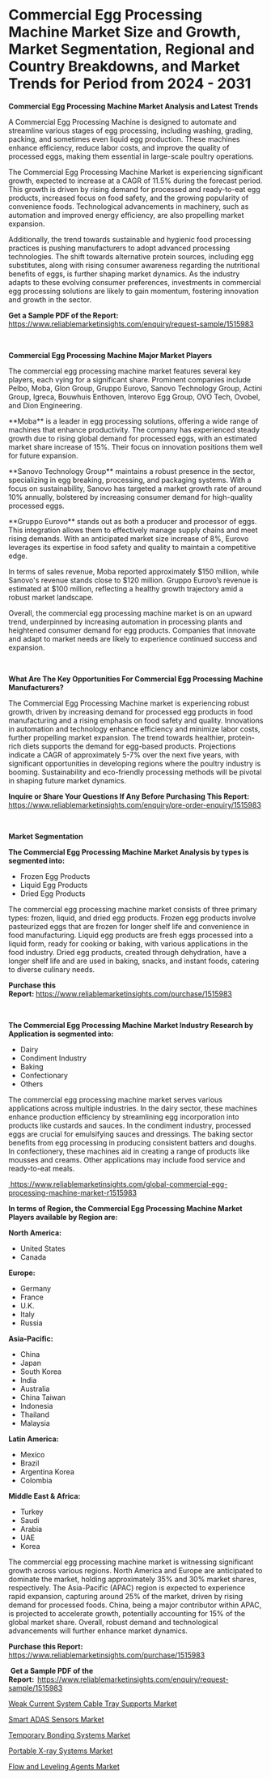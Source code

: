 <p><h1>Commercial Egg Processing Machine Market Size and Growth, Market Segmentation, Regional and Country Breakdowns, and Market Trends for Period from 2024 -  2031</h1></p><p><strong>Commercial Egg Processing Machine Market Analysis and Latest Trends</strong></p>
<p><p>A Commercial Egg Processing Machine is designed to automate and streamline various stages of egg processing, including washing, grading, packing, and sometimes even liquid egg production. These machines enhance efficiency, reduce labor costs, and improve the quality of processed eggs, making them essential in large-scale poultry operations. </p><p>The Commercial Egg Processing Machine Market is experiencing significant growth, expected to increase at a CAGR of 11.5% during the forecast period. This growth is driven by rising demand for processed and ready-to-eat egg products, increased focus on food safety, and the growing popularity of convenience foods. Technological advancements in machinery, such as automation and improved energy efficiency, are also propelling market expansion. </p><p>Additionally, the trend towards sustainable and hygienic food processing practices is pushing manufacturers to adopt advanced processing technologies. The shift towards alternative protein sources, including egg substitutes, along with rising consumer awareness regarding the nutritional benefits of eggs, is further shaping market dynamics. As the industry adapts to these evolving consumer preferences, investments in commercial egg processing solutions are likely to gain momentum, fostering innovation and growth in the sector.</p></p>
<p><strong>Get a Sample PDF of the Report:&nbsp;</strong> <a href="https://www.reliablemarketinsights.com/enquiry/request-sample/1515983?utm_campaign=1570&utm_medium=2&utm_source=Github&utm_content=ia&utm_term=27102024&utm_id=commercial-egg-processing-machine">https://www.reliablemarketinsights.com/enquiry/request-sample/1515983</a></p>
<p>&nbsp;</p>
<p><strong>Commercial Egg Processing Machine Major Market Players</strong></p>
<p><p>The commercial egg processing machine market features several key players, each vying for a significant share. Prominent companies include Pelbo, Moba, Glon Group, Gruppo Eurovo, Sanovo Technology Group, Actini Group, Igreca, Bouwhuis Enthoven, Interovo Egg Group, OVO Tech, Ovobel, and Dion Engineering.</p><p>**Moba** is a leader in egg processing solutions, offering a wide range of machines that enhance productivity. The company has experienced steady growth due to rising global demand for processed eggs, with an estimated market share increase of 15%. Their focus on innovation positions them well for future expansion.</p><p>**Sanovo Technology Group** maintains a robust presence in the sector, specializing in egg breaking, processing, and packaging systems. With a focus on sustainability, Sanovo has targeted a market growth rate of around 10% annually, bolstered by increasing consumer demand for high-quality processed eggs.</p><p>**Gruppo Eurovo** stands out as both a producer and processor of eggs. This integration allows them to effectively manage supply chains and meet rising demands. With an anticipated market size increase of 8%, Eurovo leverages its expertise in food safety and quality to maintain a competitive edge.</p><p>In terms of sales revenue, Moba reported approximately $150 million, while Sanovo's revenue stands close to $120 million. Gruppo Eurovo’s revenue is estimated at $100 million, reflecting a healthy growth trajectory amid a robust market landscape.</p><p>Overall, the commercial egg processing machine market is on an upward trend, underpinned by increasing automation in processing plants and heightened consumer demand for egg products. Companies that innovate and adapt to market needs are likely to experience continued success and expansion.</p></p>
<p>&nbsp;</p>
<p><strong>What Are The Key Opportunities For Commercial Egg Processing Machine Manufacturers?</strong></p>
<p><p>The Commercial Egg Processing Machine market is experiencing robust growth, driven by increasing demand for processed egg products in food manufacturing and a rising emphasis on food safety and quality. Innovations in automation and technology enhance efficiency and minimize labor costs, further propelling market expansion. The trend towards healthier, protein-rich diets supports the demand for egg-based products. Projections indicate a CAGR of approximately 5-7% over the next five years, with significant opportunities in developing regions where the poultry industry is booming. Sustainability and eco-friendly processing methods will be pivotal in shaping future market dynamics.</p></p>
<p><strong>Inquire or Share Your Questions If Any Before Purchasing This Report:</strong> <a href="https://www.reliablemarketinsights.com/enquiry/pre-order-enquiry/1515983?utm_campaign=1570&utm_medium=2&utm_source=Github&utm_content=ia&utm_term=27102024&utm_id=commercial-egg-processing-machine">https://www.reliablemarketinsights.com/enquiry/pre-order-enquiry/1515983</a></p>
<p>&nbsp;</p>
<p><strong>Market Segmentation</strong></p>
<p><strong>The Commercial Egg Processing Machine Market Analysis by types is segmented into:</strong></p>
<p><ul><li>Frozen Egg Products</li><li>Liquid Egg Products</li><li>Dried Egg Products</li></ul></p>
<p><p>The commercial egg processing machine market consists of three primary types: frozen, liquid, and dried egg products. Frozen egg products involve pasteurized eggs that are frozen for longer shelf life and convenience in food manufacturing. Liquid egg products are fresh eggs processed into a liquid form, ready for cooking or baking, with various applications in the food industry. Dried egg products, created through dehydration, have a longer shelf life and are used in baking, snacks, and instant foods, catering to diverse culinary needs.</p></p>
<p><strong>Purchase this Report:&nbsp;</strong><a href="https://www.reliablemarketinsights.com/purchase/1515983?utm_campaign=1570&utm_medium=2&utm_source=Github&utm_content=ia&utm_term=27102024&utm_id=commercial-egg-processing-machine">https://www.reliablemarketinsights.com/purchase/1515983</a></p>
<p>&nbsp;</p>
<p><strong>The Commercial Egg Processing Machine Market Industry Research by Application is segmented into:</strong></p>
<p><ul><li>Dairy</li><li>Condiment Industry</li><li>Baking</li><li>Confectionary</li><li>Others</li></ul></p>
<p><p>The commercial egg processing machine market serves various applications across multiple industries. In the dairy sector, these machines enhance production efficiency by streamlining egg incorporation into products like custards and sauces. In the condiment industry, processed eggs are crucial for emulsifying sauces and dressings. The baking sector benefits from egg processing in producing consistent batters and doughs. In confectionery, these machines aid in creating a range of products like mousses and creams. Other applications may include food service and ready-to-eat meals.</p></p>
<p><a href="https://www.reliablemarketinsights.com/global-commercial-egg-processing-machine-market-r1515983?utm_campaign=1570&utm_medium=2&utm_source=Github&utm_content=ia&utm_term=27102024&utm_id=commercial-egg-processing-machine">&nbsp;https://www.reliablemarketinsights.com/global-commercial-egg-processing-machine-market-r1515983</a></p>
<p><strong>In terms of Region, the Commercial Egg Processing Machine Market Players available by Region are:</strong></p>
<p>
    <p> <strong> North America: </strong>
        <ul>
            <li>United States</li>
            <li>Canada</li>
        </ul>
        </p> 
    <p> <strong> Europe: </strong>
        <ul>
            <li>Germany</li>
            <li>France</li>
            <li>U.K.</li>
            <li>Italy</li>
            <li>Russia</li>
        </ul>
        </p> 
    <p> <strong> Asia-Pacific: </strong>
        <ul>
            <li>China</li>
            <li>Japan</li>
            <li>South Korea</li>
            <li>India</li>
            <li>Australia</li>
            <li>China Taiwan</li>
            <li>Indonesia</li>
            <li>Thailand</li>
            <li>Malaysia</li>
        </ul>
        </p> 
    <p> <strong> Latin America: </strong>
        <ul>
            <li>Mexico</li>
            <li>Brazil</li>
            <li>Argentina Korea</li>
            <li>Colombia</li>
        </ul>
        </p> 
    <p> <strong> Middle East & Africa: </strong>
        <ul>
            <li>Turkey</li>
            <li>Saudi</li>
            <li>Arabia</li>
            <li>UAE</li>
            <li>Korea</li>
        </ul>
    </p>
    </p>
<p><p>The commercial egg processing machine market is witnessing significant growth across various regions. North America and Europe are anticipated to dominate the market, holding approximately 35% and 30% market shares, respectively. The Asia-Pacific (APAC) region is expected to experience rapid expansion, capturing around 25% of the market, driven by rising demand for processed foods. China, being a major contributor within APAC, is projected to accelerate growth, potentially accounting for 15% of the global market share. Overall, robust demand and technological advancements will further enhance market dynamics.</p></p>
<p><strong>Purchase this Report: </strong><a href="https://www.reliablemarketinsights.com/purchase/1515983?utm_campaign=1570&utm_medium=2&utm_source=Github&utm_content=ia&utm_term=27102024&utm_id=commercial-egg-processing-machine">https://www.reliablemarketinsights.com/purchase/1515983</a></p>
<p>&nbsp;<strong>Get a Sample PDF of the Report:&nbsp;&nbsp;</strong><a href="https://www.reliablemarketinsights.com/enquiry/request-sample/1515983?utm_campaign=1570&utm_medium=2&utm_source=Github&utm_content=ia&utm_term=27102024&utm_id=commercial-egg-processing-machine">https://www.reliablemarketinsights.com/enquiry/request-sample/1515983</a></p>
<p><strong></strong></p>
<p><p><a href="https://www.linkedin.com/pulse/weak-current-system-cable-tray-supports-market-global-pnjde?trk=public_post_embed_feed-article-content&utm_campaign=1570&utm_medium=2&utm_source=Github&utm_content=ia&utm_term=27102024&utm_id=commercial-egg-processing-machine">Weak Current System Cable Tray Supports Market</a></p><p><a href="https://www.linkedin.com/pulse/emerging-trends-smart-adas-sensors-market-detailed-overview-ksdbc?trk=public_post_embed_feed-article-content&utm_campaign=1570&utm_medium=2&utm_source=Github&utm_content=ia&utm_term=27102024&utm_id=commercial-egg-processing-machine">Smart ADAS Sensors Market</a></p><p><a href="https://www.linkedin.com/pulse/competitive-intelligence-temporary-bonding-systems-market-tiwkc?trk=public_post_embed_feed-article-content&utm_campaign=1570&utm_medium=2&utm_source=Github&utm_content=ia&utm_term=27102024&utm_id=commercial-egg-processing-machine">Temporary Bonding Systems Market</a></p><p><a href="https://issuu.com/reportprime-2/docs/portable-x-ray-systems-market-size-_117bd64d975676?utm_campaign=1570&utm_medium=2&utm_source=Github&utm_content=ia&utm_term=27102024&utm_id=commercial-egg-processing-machine">Portable X-ray Systems Market</a></p><p><a href="https://www.linkedin.com/pulse/global-flow-leveling-agents-market-focus-application-end-use-mlvic?trk=public_post_embed_feed-article-content&utm_campaign=1570&utm_medium=2&utm_source=Github&utm_content=ia&utm_term=27102024&utm_id=commercial-egg-processing-machine">Flow and Leveling Agents Market</a></p></p>